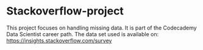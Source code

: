 # Stackoverflow-project

This project focuses on handling missing data. It is part of the Codecademy Data Scientist career path.
The data set used is available on: https://insights.stackoverflow.com/survey
